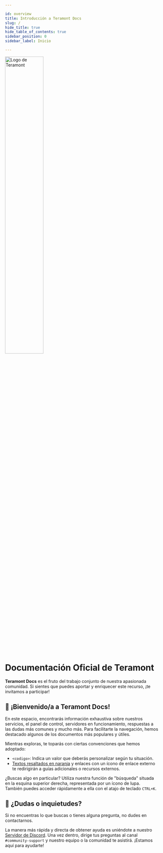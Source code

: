 ```yaml
---

id: overview
title: Introducción a Teramont Docs
slug: /
hide_title: true
hide_table_of_contents: true
sidebar_position: 0
sidebar_label: Inicio

---
```


<div class="text--center">
<img src="https://cdn.teramont.net/u/oC3myP.png" alt="Logo de Teramont" height="50%" width="50%"/>
<h1>Documentación Oficial de Teramont</h1>
</div>

**Teramont Docs** es el fruto del trabajo conjunto de nuestra apasionada comunidad. Si sientes que puedes aportar y enriquecer este recurso, ¡te invitamos a participar!

## 🎉 ¡Bienvenido/a a Teramont Docs!

En este espacio, encontrarás información exhaustiva sobre nuestros servicios, el panel de control, servidores en funcionamiento, respuestas a las dudas más comunes y mucho más. Para facilitarte la navegación, hemos destacado algunos de los documentos más populares y útiles.

Mientras exploras, te toparás con ciertas convenciones que hemos adoptado:
- `<codigo>`: Indica un valor que deberás personalizar según tu situación.
- [Textos resaltados en naranja](.) y enlaces con un ícono de enlace externo te redirigirán a guías adicionales o recursos externos.

¿Buscas algo en particular? Utiliza nuestra función de "búsqueda" situada en la esquina superior derecha, representada por un ícono de lupa. También puedes acceder rápidamente a ella con el atajo de teclado `CTRL+K`.

## 🤔 ¿Dudas o inquietudes?

Si no encuentras lo que buscas o tienes alguna pregunta, no dudes en contactarnos.

La manera más rápida y directa de obtener ayuda es uniéndote a nuestro [Servidor de Discord](https://discord.gg/vFFjEgGqd8). Una vez dentro, dirige tus preguntas al canal `#community-support` y nuestro equipo o la comunidad te asistirá. ¡Estamos aquí para ayudarte!